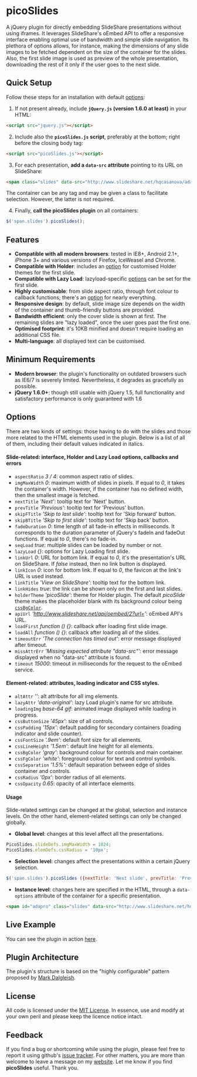 picoSlides
==========

A jQuery plugin for directly embedding SlideShare presentations without using iframes. It leverages SlideShare's oEmbed API to offer a responsive interface enabling optimal use of bandwidth and simple slide navigation. Its plethora of options allows, for instance, making the dimensions of any slide images to be fetched dependent on the size of the container for the slides. Also, the first slide image is used as preview of the whole presentation, downloading the rest of it only if the user goes to the next slide.

Quick Setup
-----------

Follow these steps for an installation with default [options](//github.com/hqcasanova/picoSlides#options):

1. If not present already, include **`jQuery.js` (version 1.6.0 at least)** in your HTML:
```html
<script src="jquery.js"></script>
```

2. Include also the **`picoSlides.js` script**, preferably at the bottom; right before the closing body tag:
```html
<script src="picoSlides.js"></script>
```

3. For each presentation, **add a `data-src` attribute** pointing to its URL on SlideShare:
```html
<span class="slides" data-src="http://www.slideshare.net/hqcasanova/adapro"></span>
```
The container can be any tag and may be given a class to facilitate selection. However, the latter is not required.

4. Finally, **call the picoSlides plugin** on all containers:
```javascript
$('span.slides').picoSlides();
```

Features
--------

- **Compatible with all modern browsers**: tested in IE8+, Android 2.1+, iPhone 3+ and various versions of Firefox, IceWeasel and Chrome.
- **Compatible with Holder**: includes an [option](//github.com/hqcasanova/picoSlides#options) for customised Holder themes for the first slide.
- **Compatible with Lazy Load**: lazyload-specific [options](//github.com/hqcasanova/picoSlides#options) can be set for the first slide.
- **Highly customisable**: from slide aspect ratio, through font colour to callback functions; there's an [option](//github.com/hqcasanova/picoSlides#options) for nearly everything.
- **Responsive design**: by default, slide image size depends on the width of the container and thumb-friendly buttons are provided.
- **Bandwidth efficient**: only the cover slide is shown at first. The remaining slides are "lazy loaded", once the user goes past the first one.
- **Optimised footprint**: it's 10KB minified and doesn't require loading an additional CSS file.
- **Multi-language**: all displayed text can be customised.

Minimum Requirements
--------------------

- **Modern browser**: the plugin's functionality on outdated browsers such as IE6/7 is severely limited. Nevertheless, it degrades as gracefully as possible.
- **jQuery 1.6.0+**: though still usable with jQuery 1.5, full functionality and satisfactory performance is only guaranteed with 1.6

Options
-------

There are two kinds of settings: those having to do with the slides and those more related to the HTML elements used in the plugin. Below is a list of all of them, including their default values indicated in italics.

#### Slide-related: interface, Holder and Lazy Load options, callbacks and errors

- `aspectRatio` *3 / 4*: common aspect ratio of slides.
- `imgMaxWidth` *0*: maximum width of slides in pixels. If equal to *0*, it takes the container's width. However, if the container has no defined width, then the smallest image is fetched.
- `nextTitle` *'Next'*: tooltip text for 'Next' button.
- `prevTitle` *'Previous'*: tooltip text for 'Previous' button.
- `skipFTitle` *'Skip to last slide'*: tooltip text for 'Skip forward' button.
- `skipBTitle` *'Skip to first slide'*: tooltip text for 'Skip back' button.
- `fadeDuration` *0*: time length of all fade-in effects in milliseconds. It corresponds to the duration parameter of jQuery's fadeIn and fadeOut functions. If equal to *0*, there's no fade-in.
- `seqLoad` *true*: multiple slides can be loaded by number or not.
- `lazyLoad` *{}*: options for Lazy Loading first slide.
- `linkUrl` *0*: URL for bottom link.  If equal to *0*, it's the presentation's URL on SlideShare. If *false* instead, then no link button is displayed.
- `linkIcon` *0*: icon for bottom link. If equal to *0*, the favicon at the link's URL is used instead.
- `linkTitle` *'View on SlideShare'*: tooltip text for the bottom link.
- `linkHides` *true*: the link can be shown only on the first and last slides.
- `holderTheme` *'picoSlide'*: theme for Holder plugin. The default *picoSlide* theme makes the placeholder blank with its background colour being [`cssBgColor`](//github.com/hqcasanova/picoSlides#element-related-attributes-loading-indicator-and-css-styles).
- `apiUrl` *'http://www.slideshare.net/api/oembed/2?url='*: oEmbed API's URL.
- `loadFirst` *function () {}*: callback after loading first slide image.
- `loadAll` *function () {}*: callback after loading all of the slides.
- `timeoutErr` *'The connection has timed out'*: error message displayed after timeout.
- `missAttrErr` *'Missing expected attribute "data-src"'*: error message displayed when no "data-src" attribute is found.
- `timeout` *15000*: timeout in milliseconds for the request to the oEmbed service.

#### Element-related: attributes, loading indicator and CSS styles.

- `altAttr` *''*: alt attribute for all img elements.
- `lazyAttr` *'data-original'*: lazy Load plugin's name for src attribute.
- `loadingImg` *base-64 gif*: animated image displayed while loading in progress.
- `cssButtonSize` *'45px'*: size of all controls.
- `cssPadding` *'15px'*: default padding for secondary containers (loading indicator and slide counter).
- `cssFontSize` *'.9em'*: default font size for all elements.
- `cssLineHeight` *'1.5em'*: default line height for all elements.
- `cssBgColor` *'gray'*: background colour for controls and main container.
- `cssFgColor` *'white'*: foreground colour for text and control symbols.
- `cssSeparation` *'1.5%'*: default separation between edge of slides container and controls.
- `cssRadius` *'0px'*: border radius of all elements.
- `cssOpacity` *0.65*: opacity of all interface elements.

#### Usage

Slide-related settings can be changed at the global, selection and instance levels. On the other hand, element-related settings can only be changed globally.

- **Global level**: changes at this level affect all the presentations.

```javascript
PicoSlides.slideDefs.imgMaxWidth = 1024;
PicoSlides.elemDefs.cssRadius = '10px';
```

- **Selection level**: changes affect the presentations within a certain jQuery selection.

```javascript
$('span.slides').picoSlides ({nextTitle: 'Next slide', prevTitle: 'Previous slide', linkTitle: 'Check it out on SlideShare!'});
```

- **Instance level**: changes here are specified in the HTML, through a `data-options` attribute of the container for a specific presentation.

```html
<span id="adapro" class="slides" data-src="http://www.slideshare.net/hqcasanova/adapro" data-options='{"linkUrl": "http://adapro.iter.es", "linkIcon": "http://adapro.iter.es/favicon.ico", "linkTitle": "Official project webpage"}'></span>
```

Live Example
------------

You can see the plugin in action [here](http://www.hqcasanova.com/en/projects/#glastir).

Plugin Architecture
-------------------

The plugin's structure is based on the "highly configurable" pattern proposed by [Mark Dalgleish](http://markdalgleish.com/2011/05/creating-highly-configurable-jquery-plugins/).

License
-------

All code is licensed under the [MIT License](http://www.opensource.org/licenses/mit-license.php). In essence, use and modify at your own peril and please keep the licence notice intact.

Feedback
--------

If you find a bug or shortcoming while using the plugin, please feel free to report it using github's [issue tracker](https://github.com/hqcasanova/picoSlides/issues). For other matters, you are more than welcome to leave a message on my [website](http://www.hqcasanova.com). Let me know if you find **picoSlides** useful. Thank you.